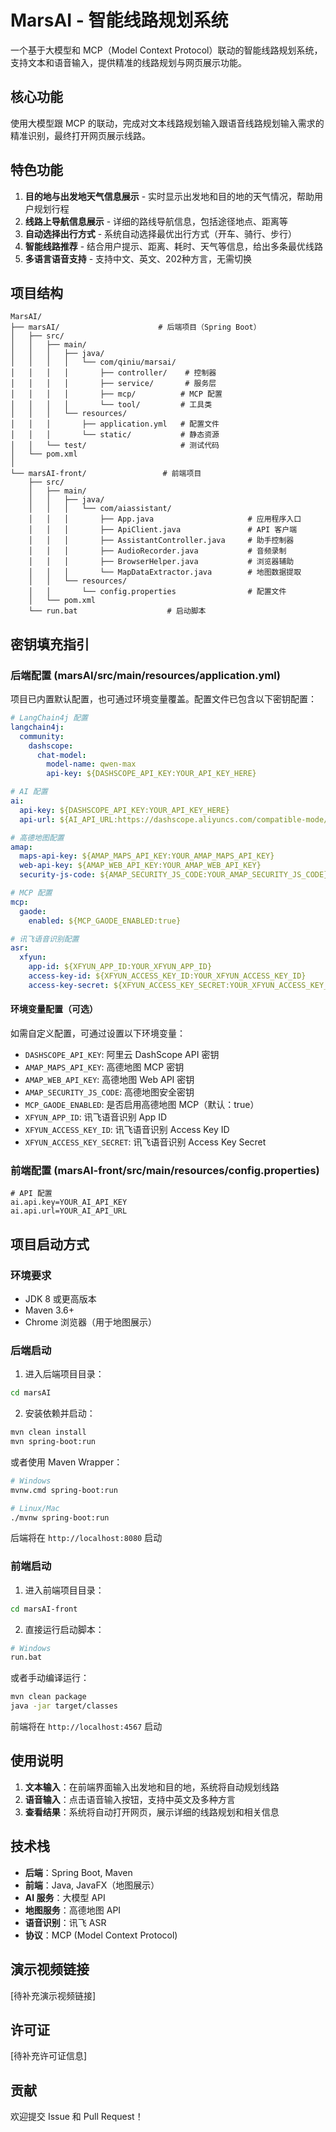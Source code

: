# MarsAI - 智能线路规划系统

一个基于大模型和 MCP（Model Context Protocol）联动的智能线路规划系统，支持文本和语音输入，提供精准的线路规划与网页展示功能。

## 核心功能

使用大模型跟 MCP 的联动，完成对文本线路规划输入跟语音线路规划输入需求的精准识别，最终打开网页展示线路。

## 特色功能

1. **目的地与出发地天气信息展示** - 实时显示出发地和目的地的天气情况，帮助用户规划行程
2. **线路上导航信息展示** - 详细的路线导航信息，包括途径地点、距离等
3. **自动选择出行方式** - 系统自动选择最优出行方式（开车、骑行、步行）
4. **智能线路推荐** - 结合用户提示、距离、耗时、天气等信息，给出多条最优线路
5. **多语言语音支持** - 支持中文、英文、202种方言，无需切换

## 项目结构

```
MarsAI/
├── marsAI/                      # 后端项目（Spring Boot）
│   ├── src/
│   │   ├── main/
│   │   │   ├── java/
│   │   │   │   └── com/qiniu/marsai/
│   │   │   │       ├── controller/    # 控制器
│   │   │   │       ├── service/       # 服务层
│   │   │   │       ├── mcp/          # MCP 配置
│   │   │   │       └── tool/         # 工具类
│   │   │   └── resources/
│   │   │       ├── application.yml   # 配置文件
│   │   │       └── static/           # 静态资源
│   │   └── test/                     # 测试代码
│   └── pom.xml
│
└── marsAI-front/                 # 前端项目
    ├── src/
    │   ├── main/
    │   │   ├── java/
    │   │   │   └── com/aiassistant/
    │   │   │       ├── App.java                     # 应用程序入口
    │   │   │       ├── ApiClient.java               # API 客户端
    │   │   │       ├── AssistantController.java     # 助手控制器
    │   │   │       ├── AudioRecorder.java           # 音频录制
    │   │   │       ├── BrowserHelper.java           # 浏览器辅助
    │   │   │       └── MapDataExtractor.java        # 地图数据提取
    │   │   └── resources/
    │   │       └── config.properties                # 配置文件
    │   └── pom.xml
    └── run.bat                    # 启动脚本
```

## 密钥填充指引

### 后端配置 (marsAI/src/main/resources/application.yml)

项目已内置默认配置，也可通过环境变量覆盖。配置文件已包含以下密钥配置：

```yaml
# LangChain4j 配置
langchain4j:
  community:
    dashscope:
      chat-model:
        model-name: qwen-max
        api-key: ${DASHSCOPE_API_KEY:YOUR_API_KEY_HERE}

# AI 配置
ai:
  api-key: ${DASHSCOPE_API_KEY:YOUR_API_KEY_HERE}
  api-url: ${AI_API_URL:https://dashscope.aliyuncs.com/compatible-mode/v1/chat/completions}

# 高德地图配置
amap:
  maps-api-key: ${AMAP_MAPS_API_KEY:YOUR_AMAP_MAPS_API_KEY}
  web-api-key: ${AMAP_WEB_API_KEY:YOUR_AMAP_WEB_API_KEY}
  security-js-code: ${AMAP_SECURITY_JS_CODE:YOUR_AMAP_SECURITY_JS_CODE}

# MCP 配置
mcp:
  gaode:
    enabled: ${MCP_GAODE_ENABLED:true}

# 讯飞语音识别配置
asr:
  xfyun:
    app-id: ${XFYUN_APP_ID:YOUR_XFYUN_APP_ID}
    access-key-id: ${XFYUN_ACCESS_KEY_ID:YOUR_XFYUN_ACCESS_KEY_ID}
    access-key-secret: ${XFYUN_ACCESS_KEY_SECRET:YOUR_XFYUN_ACCESS_KEY_SECRET}
```

#### 环境变量配置（可选）

如需自定义配置，可通过设置以下环境变量：

- `DASHSCOPE_API_KEY`: 阿里云 DashScope API 密钥
- `AMAP_MAPS_API_KEY`: 高德地图 MCP 密钥
- `AMAP_WEB_API_KEY`: 高德地图 Web API 密钥
- `AMAP_SECURITY_JS_CODE`: 高德地图安全密钥
- `MCP_GAODE_ENABLED`: 是否启用高德地图 MCP（默认：true）
- `XFYUN_APP_ID`: 讯飞语音识别 App ID
- `XFYUN_ACCESS_KEY_ID`: 讯飞语音识别 Access Key ID
- `XFYUN_ACCESS_KEY_SECRET`: 讯飞语音识别 Access Key Secret

### 前端配置 (marsAI-front/src/main/resources/config.properties)

```properties
# API 配置
ai.api.key=YOUR_AI_API_KEY
ai.api.url=YOUR_AI_API_URL
```

## 项目启动方式

### 环境要求

- JDK 8 或更高版本
- Maven 3.6+
- Chrome 浏览器（用于地图展示）

### 后端启动

1. 进入后端项目目录：
```bash
cd marsAI
```

2. 安装依赖并启动：
```bash
mvn clean install
mvn spring-boot:run
```

或者使用 Maven Wrapper：
```bash
# Windows
mvnw.cmd spring-boot:run

# Linux/Mac
./mvnw spring-boot:run
```

后端将在 `http://localhost:8080` 启动

### 前端启动

1. 进入前端项目目录：
```bash
cd marsAI-front
```

2. 直接运行启动脚本：
```bash
# Windows
run.bat
```

或者手动编译运行：
```bash
mvn clean package
java -jar target/classes
```

前端将在 `http://localhost:4567` 启动

## 使用说明

1. **文本输入**：在前端界面输入出发地和目的地，系统将自动规划线路
2. **语音输入**：点击语音输入按钮，支持中英文及多种方言
3. **查看结果**：系统将自动打开网页，展示详细的线路规划和相关信息

## 技术栈

- **后端**：Spring Boot, Maven
- **前端**：Java, JavaFX（地图展示）
- **AI 服务**：大模型 API
- **地图服务**：高德地图 API
- **语音识别**：讯飞 ASR
- **协议**：MCP (Model Context Protocol)

## 演示视频链接

[待补充演示视频链接]

## 许可证

[待补充许可证信息]

## 贡献

欢迎提交 Issue 和 Pull Request！
